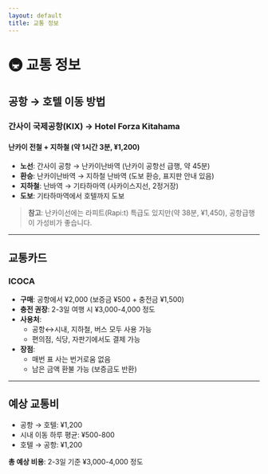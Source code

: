 ```yaml
---
layout: default
title: 교통 정보
---
```


# 🚇 교통 정보

## 공항 → 호텔 이동 방법

### 간사이 국제공항(KIX) → Hotel Forza Kitahama

#### 난카이 전철 + 지하철 (약 1시간 3분, ¥1,200)
- **노선**: 간사이 공항 → 난카이난바역 (난카이 공항선 급행, 약 45분)
- **환승**: 난카이난바역 → 지하철 난바역 (도보 환승, 표지판 안내 있음)
- **지하철**: 난바역 → 기타하마역 (사카이스지선, 2정거장)
- **도보**: 기타하마역에서 호텔까지 도보

> **참고**: 난카이선에는 라피트(Rapi:t) 특급도 있지만(약 38분, ¥1,450), 공항급행이 가성비가 좋습니다.

---

## 교통카드

### ICOCA
- **구매**: 공항에서 ¥2,000 (보증금 ¥500 + 충전금 ¥1,500)
- **충전 권장**: 2-3일 여행 시 ¥3,000-4,000 정도
- **사용처**:
  - 공항↔시내, 지하철, 버스 모두 사용 가능
  - 편의점, 식당, 자판기에서도 결제 가능
- **장점**:
  - 매번 표 사는 번거로움 없음
  - 남은 금액 환불 가능 (보증금도 반환)

---

## 예상 교통비

- 공항 → 호텔: ¥1,200
- 시내 이동 하루 평균: ¥500-800
- 호텔 → 공항: ¥1,200

**총 예상 비용**: 2-3일 기준 ¥3,000-4,000 정도